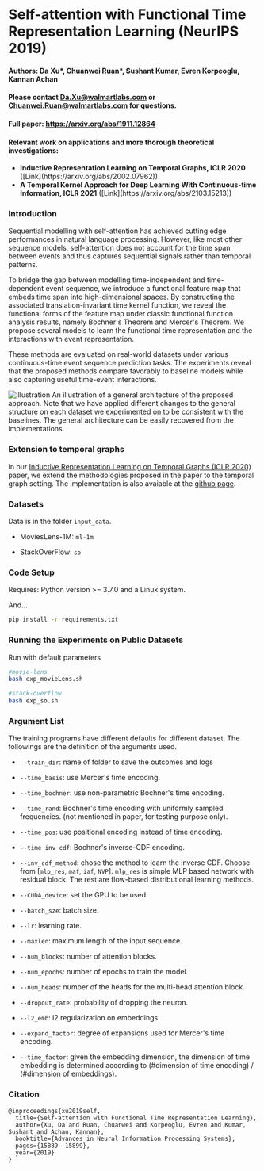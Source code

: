 # Self-attention with Functional Time Representation Learning (NeurIPS 2019)
<!--#### -->

#### Authors: Da Xu*, Chuanwei Ruan*, Sushant Kumar, Evren Korpeoglu,  Kannan Achan
#### Please contact Da.Xu@walmartlabs.com or Chuanwei.Ruan@walmartlabs.com for questions.

#### Full paper: https://arxiv.org/abs/1911.12864

#### Relevant work on applications and more thorough theoretical investigations: 
<ul>
  <li> <b>Inductive Representation Learning on Temporal Graphs, ICLR 2020</b> ([Link](https://arxiv.org/abs/2002.07962))
  <li> <b>A Temporal Kernel Approach for Deep Learning With Continuous-time Information, ICLR 2021</b> ([Link](https://arxiv.org/abs/2103.15213))
</ul>

### Introduction 
Sequential modelling with self-attention has achieved cutting edge performances in natural language processing. However, like most other sequence models, self-attention does not account for the time span between events and thus captures sequential signals rather than temporal patterns. 

To bridge the gap between modelling time-independent and time-dependent event sequence, we introduce a functional feature map that embeds time span into high-dimensional spaces. By constructing the associated translation-invariant time kernel function, we reveal the functional forms of the feature map under classic functional function analysis results, namely Bochner's Theorem and Mercer's Theorem. We propose several models to learn the functional time representation and the interactions with event representation. 

These methods are evaluated on real-world datasets under various continuous-time event sequence prediction tasks. The experiments reveal that the proposed methods compare favorably to baseline models while also capturing useful time-event interactions.

![illustration](architect.png?raw=true "workflow visualization")
An illustration of a general architecture of the proposed approach. Note that we have applied different changes to the general structure on each dataset we experimented on to be consistent with the baselines. The general architecture can be easily recovered from the implementations.

### Extension to temporal graphs
In our [Inductive Representation Learning on Temporal Graphs (ICLR 2020)](https://openreview.net/pdf?id=rJeW1yHYwH) paper, we extend the methodologies proposed in the paper to the temporal graph setting. The implementation is also avaiable at the [github page](https://github.com/StatsDLMathsRecomSys/Inductive-representation-learning-on-temporal-graphs).

### Datasets
Data is in the folder ``input_data``. 
* MoviesLens-1M: ``ml-1m``

* StackOverFlow: ``so``


### Code Setup
Requires: Python version >=  3.7.0 and a Linux system.

And...

```bash
pip install -r requirements.txt 
```

### Running the Experiments on Public Datasets

Run with default parameters
```bash
#movie-lens
bash exp_movieLens.sh

#stack-overflow
bash exp_so.sh
```

### Argument List

The training programs have different defaults for different dataset. The followings are the definition of the arguments used.

* `--train_dir`: name of folder to save the outcomes and logs

* `--time_basis`: use Mercer's time encoding.

* `--time_bochner`: use non-parametric Bochner's time encoding.

* `--time_rand`: Bochner's time encoding with uniformly sampled frequencies. (not mentioned in paper, for testing purpose only).

* `--time_pos`: use positional encoding instead of time encoding.

* `--time_inv_cdf`:  Bochner's inverse-CDF encoding.

* `--inv_cdf_method`: chose the method to learn the inverse CDF. Choose from [`mlp_res`, `maf`, `iaf`, `NVP`]. `mlp_res` is simple MLP based network with residual block. The rest are flow-based distributional learning methods.

* `--CUDA_device`: set the GPU to be used. 

* `--batch_sze`: batch size. 

* `--lr`: learning rate.

* `--maxlen`: maximum length of the input sequence.

* `--num_blocks`: number of attention blocks.

* `--num_epochs`: number of epochs to train the model.

* `--num_heads`: number of the heads for the multi-head attention block.

* `--dropout_rate`: probability of dropping the neuron.

* `--l2_emb`: l2 regularization on embeddings.

* `--expand_factor`: degree of expansions used for Mercer's time encoding.

* `--time_factor`: given the embedding dimension, the dimension of time embedding is determined according to (#dimension of time encoding) / (#dimension of embeddings).



### Citation

```
@inproceedings{xu2019self,
  title={Self-attention with Functional Time Representation Learning},
  author={Xu, Da and Ruan, Chuanwei and Korpeoglu, Evren and Kumar, Sushant and Achan, Kannan},
  booktitle={Advances in Neural Information Processing Systems},
  pages={15889--15899},
  year={2019}
}
```
